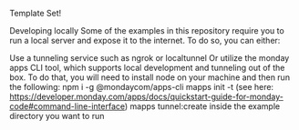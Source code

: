 Template Set!

Developing locally
Some of the examples in this repository require you to run a local server and expose it to the internet. To do so, you can either:

Use a tunneling service such as ngrok or localtunnel
Or utilize the monday apps CLI tool, which supports local development and tunneling out of the box. To do that, you will need to install node on your machine and then run the following:
npm i -g @mondaycom/apps-cli
mapps init -t <your-personal-token> (see here: https://developer.monday.com/apps/docs/quickstart-guide-for-monday-code#command-line-interface)
mapps tunnel:create inside the example directory you want to run